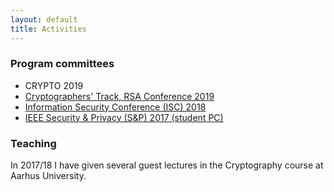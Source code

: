 ```yaml
---
layout: default
title: Activities
---
```


### Program committees

- CRYPTO 2019
- [Cryptographers' Track, RSA Conference 2019](http://www.venus.dti.ne.jp/matsui/index.html)
- [Information Security Conference (ISC) 2018](http://isc2018.sccs.surrey.ac.uk/)
- [IEEE Security & Privacy (S&P) 2017 (student PC)](https://www.ieee-security.org/TC/SP2017/studentpc.html)

### Teaching

In 2017/18 I have given several guest lectures in the Cryptography course at Aarhus University.
